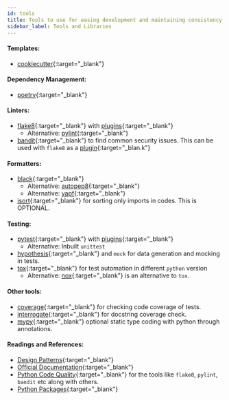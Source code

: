 ```yaml
---
id: tools
title: Tools to use for easing development and maintaining consistency. There are links to readings as well.
sidebar_label: Tools and Libraries
---
```


#### Templates:
* [cookiecutter](https://cookiecutter.readthedocs.io/en/1.7.2/){:target="_blank"}

#### Dependency Management:
* [poetry](https://python-poetry.org/){:target="_blank"}

#### Linters:
* [flake8](https://flake8.pycqa.org/en/latest/){:target="_blank"} with [plugins](https://github.com/DmytroLitvinov/awesome-flake8-extensions){:target="_blank"}
    * Alternative: [pylint](https://www.pylint.org){:target="_blank"}
* [bandit](https://bandit.readthedocs.io/en/latest/){:target="_blank"} to find common security issues. This can be used with `flake8` as a [plugin](https://pypi.org/project/flake8-bandit/){:target="_blan.k"}

#### Formatters:
* [black](https://black.readthedocs.io/en/stable/){:target="_blank"}
    - Alternative: [autopep8](https://pypi.org/project/autopep8/){:target="_blank"}
    - Alternative: [yapf](https://pypi.org/project/yapf/){:target="_blank"} 
* [isort](https://timothycrosley.github.io/isort/){:target="_blank"} for sorting only imports in codes. This is OPTIONAL.

#### Testing:
* [pytest](https://pytest.org){:target="_blank"} with [plugins](https://docs.pytest.org/en/2.7.3/plugins_index/index.html){:target="_blank"}
    - Alternative: Inbuilt `unittest`
* [hypothesis](https://hypothesis.readthedocs.io/en/latest/){:target="_blank"} and `mock` for data generation and mocking in tests.
* [tox](https://tox.readthedocs.io/en/latest/){:target="_blank"} for test automation in different `python` version
    - Alternative: [nox](https://nox.thea.codes/en/stable/){:target="_blank"} is an alternative to `tox`.

#### Other tools:
* [coverage](https://coverage.readthedocs.io/en/coverage-5.1/){:target="_blank"} for checking code coverage of tests.
* [interrogate](https://interrogate.readthedocs.io/en/latest/){:target="_blank"} for docstring coverage check.
* [mypy](http://mypy-lang.org/index.html){:target="_blank"} optional static type coding with python through annotations.

#### Readings and References:
* [Design Patterns](https://python-patterns.guide/){:target="_blank"}
* [Official Documentation](https://docs.python.org/3/){:target="_blank"}
* [Python Code Quality](https://meta.pycqa.org/en/latest/index.html){:target="_blank"} for the tools like `flake8`, `pylint`, `bandit` etc along with others.
* [Python Packages](https://www.pypa.io/en/latest/){:target="_blank"}
